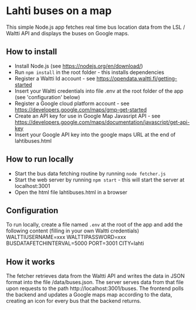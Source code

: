 # Lahti buses on a map
This simple Node.js app fetches real time bus location data from the LSL / Waltti API and displays the buses on Google maps.

## How to install
- Install Node.js (see https://nodejs.org/en/download/)
- Run `npm install` in the root folder - this installs dependencies
- Register a Waltti Id account - see https://opendata.waltti.fi/getting-started
- Insert your Waltti credentials into file .env at the root folder of the app (see 'configuration' below)
- Register a Google cloud platform account - see https://developers.google.com/maps/gmp-get-started
- Create an API key for use in Google Map Javasript API - see https://developers.google.com/maps/documentation/javascript/get-api-key
- Insert your Google API key into the google maps URL at the end of lahtibuses.html 

## How to run locally
- Start the bus data fetching routine by running `node fetcher.js`
- Start the web server by running `npm start` - this will start the server at localhost:3001
- Open the html file lahtibuses.html in a browser

## Configuration
To run locally, create a file named `.env` at the root of the app and add the following content (filling in your own Waltti credentials)
WALTTIUSERNAME=xxx
WALTTIPASSWORD=xxx
BUSDATAFETCHINTERVAL=5000
PORT=3001
CITY=lahti

## How it works
The fetcher retrieves data from the Waltti API and writes the data in JSON format into the file /data/buses.json. The server serves data from that file upon requests to the path http://localhost:3001/buses. The frontend polls the backend and updates a Google maps map according to the data, creating an icon for every bus that the backend returns.
